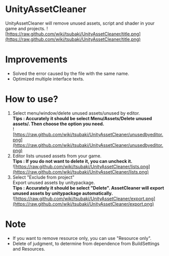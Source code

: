 # UnityAssetCleaner
UnityAssetCleaner will remove unused assets, script and shader in your game and projects.
![https://raw.github.com/wiki/tsubaki/UnityAssetCleaner/title.png](https://raw.github.com/wiki/tsubaki/UnityAssetCleaner/title.png)

# Improvements
- Solved the error caused by the file with the same name.
- Optimized multiple interface texts.

# How to use?
1.  Select menu/window/delete unused assets/unused by editor.  
**Tips : Accurately it should be select Menu/Assets/Delete unused assets/. Then choose the option you need.**  
![https://raw.github.com/wiki/tsubaki/UnityAssetCleaner/unusedbyeditor.png](https://raw.github.com/wiki/tsubaki/UnityAssetCleaner/unusedbyeditor.png)
2.  Editor lists unused assets from your game.  
**Tips : If you do not want to delete it, you can uncheck it.**  
![https://raw.github.com/wiki/tsubaki/UnityAssetCleaner/lists.png](https://raw.github.com/wiki/tsubaki/UnityAssetCleaner/lists.png)
3.  Select "Exclude from project"  
Export unused assets by unitypackage.  
**Tips : Accurately it should be select "Delete". AssetCleaner will export unused assets by unitypackage automatically.**  
![https://raw.github.com/wiki/tsubaki/UnityAssetCleaner/export.png](https://raw.github.com/wiki/tsubaki/UnityAssetCleaner/export.png)

# Note
- If you want to remove resource only, you can use "Resource only".
- Delete of judgment, to determine from dependence from BuildSettings and Resources.
